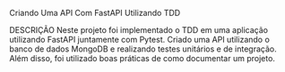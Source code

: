 Criando Uma API Com FastAPI Utilizando TDD

DESCRIÇÃO
Neste projeto foi implementado o TDD em uma aplicação utilizando FastAPI juntamente com Pytest. 
Criado uma API utilizando o banco de dados MongoDB e realizando testes unitários e de integração. 
Além disso, foi utilizado boas práticas de como documentar um projeto.
